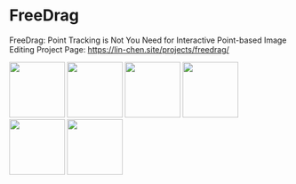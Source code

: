 # FreeDrag
FreeDrag: Point Tracking is Not You Need for Interactive Point-based Image Editing
Project Page: https://lin-chen.site/projects/freedrag/

<p float="left">
  <img src="examples/skylion.gif" width="100" />
  <img src="examples/face_1.gif" width="100" /> 
  <img src="examples/face_2.gif" width="100" />
  <img src="examples/cat.gif" width="100" />
  <img src="examples/dog.gif" width="100" />
  <img src="examples/elephant.gif" width="100" />
</p>
